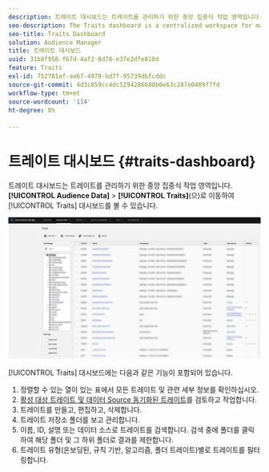 ```yaml
---
description: 트레이트 대시보드는 트레이트를 관리하기 위한 중앙 집중식 작업 영역입니다.
seo-description: The Traits dashboard is a centralized workspace for managing traits.
seo-title: Traits Dashboard
solution: Audience Manager
title: 트레이트 대시보드
uuid: 31b8f958-f67d-4af2-8d78-e37e2dfe810d
feature: Traits
exl-id: 752781af-aa67-4978-bd7f-95739dbfcddc
source-git-commit: 4d3c859cc4dc5294286680b0e63c287e0409f7fd
workflow-type: tm+mt
source-wordcount: '114'
ht-degree: 0%

---
```


# 트레이트 대시보드 {#traits-dashboard}

트레이트 대시보드는 트레이트를 관리하기 위한 중앙 집중식 작업 영역입니다. **[!UICONTROL Audience Data]** > **[!UICONTROL Traits]**(으)로 이동하여 [!UICONTROL Traits] 대시보드를 볼 수 있습니다.

![](assets/traits-dashboard.png)

<!-- c_tb_dashboard.xml -->

[!UICONTROL Traits] 대시보드에는 다음과 같은 기능이 포함되어 있습니다.

1. 정렬할 수 있는 열이 있는 표에서 모든 트레이트 및 관련 세부 정보를 확인하십시오.
2. [활성 대상 트레이트 및 데이터 Source 동기화된 트레이트](../../features/traits/client-activity-synced-audience-traits.md)를 검토하고 작업합니다.
3. 트레이트를 만들고, 편집하고, 삭제합니다.
4. 트레이트 저장소 폴더를 보고 관리합니다.
5. 이름, ID, 설명 또는 데이터 소스로 트레이트를 검색합니다. 검색 중에 폴더를 클릭하여 해당 폴더 및 그 하위 폴더로 결과를 제한합니다.
6. 트레이트 유형(온보딩된, 규칙 기반, 알고리즘, 폴더 트레이트)별로 트레이트를 필터링합니다.
